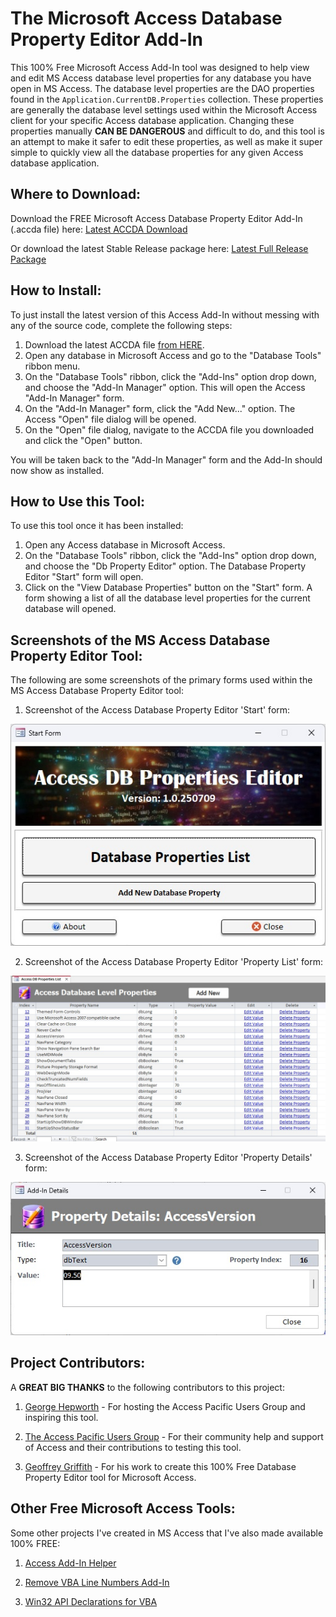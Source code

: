 # The Microsoft Access Database Property Editor Add-In
This 100% Free Microsoft Access Add-In tool was designed to help view and edit MS Access database level properties for any database you have open in MS Access.  The database level properties are the DAO properties found in the `Application.CurrentDB.Properties` collection.  These properties are generally the database level settings used within the Microsoft Access client for your specific Access database application.  Changing these properties manually **CAN BE DANGEROUS** and difficult to do, and this tool is an attempt to make it safer to edit these properties, as well as make it super simple to quickly view all the database properties for any given Access database application.


## Where to Download:
Download the FREE Microsoft Access Database Property Editor Add-In (.accda file) here: [Latest ACCDA Download](https://github.com/Access-Abraxas/Access-Database-Property-Editor-Addin/raw/refs/heads/main/ACCDA/DbPropsAddin.accda)

Or download the latest Stable Release package here: [Latest Full Release Package](https://github.com/Access-Abraxas/Access-Database-Property-Editor-Addin/releases)


## How to Install:
To just install the latest version of this Access Add-In without messing with any of the source code, complete the following steps:

1. Download the latest ACCDA file [from HERE](https://github.com/Access-Abraxas/Access-Database-Property-Editor-Addin/raw/refs/heads/main/ACCDA/DbPropsAddin.accda).
2. Open any database in Microsoft Access and go to the "Database Tools" ribbon menu. 
3. On the "Database Tools" ribbon, click the "Add-Ins" option drop down, and choose the "Add-In Manager" option.  This will open the Access "Add-In Manager" form.
4. On the "Add-In Manager" form, click the "Add New..." option.  The Access "Open" file dialog will be opened. 
5. On the "Open" file dialog, navigate to the ACCDA file you downloaded and click the "Open" button.  

You will be taken back to the "Add-In Manager" form and the Add-In should now show as installed.


## How to Use this Tool:
To use this tool once it has been installed:

1. Open any Access database in Microsoft Access.
2. On the "Database Tools" ribbon, click the "Add-Ins" option drop down, and choose the "Db Property Editor" option.  The Database Property Editor "Start" form will open.
3. Click on the "View Database Properties" button on the "Start" form.  A form showing a list of all the database level properties for the current database will opened.


## Screenshots of the MS Access Database Property Editor Tool:
The following are some screenshots of the primary forms used within the MS Access Database Property Editor tool:

1. Screenshot of the Access Database Property Editor 'Start' form:

![Screenshot of the Access Database Property Editor 'Start' form](https://github.com/Access-Abraxas/Access-Database-Property-Editor-Addin/blob/main/Screenshots/Access_Database_Property_Editor_Start_form.jpg)

2. Screenshot of the Access Database Property Editor 'Property List' form:

![Screenshot of the Access Database Property Editor 'Property List' form](https://github.com/Access-Abraxas/Access-Database-Property-Editor-Addin/blob/main/Screenshots/Access_Database_Property_Editor_Property_list_form.jpg)

3. Screenshot of the Access Database Property Editor 'Property Details' form:

![Screenshot of the Access Database Property Editor 'Property Details' form](https://github.com/Access-Abraxas/Access-Database-Property-Editor-Addin/blob/main/Screenshots/Access_Database_Property_Editor_Property_details_form.jpg)


## Project Contributors:
A **GREAT BIG THANKS** to the following contributors to this project:

1. [George Hepworth](https://www.imaginethough.com/) - For hosting the Access Pacific Users Group and inspiring this tool.

2. [The Access Pacific Users Group](https://www.imaginethough.com/) - For their community help and support of Access and their contributions to testing this tool.

3. [Geoffrey Griffith](https://www.imaginethough.com/) - For his work to create this 100% Free Database Property Editor tool for Microsoft Access.


## Other Free Microsoft Access Tools:
Some other projects I've created in MS Access that I've also made available 100% FREE:

1. [Access Add-In Helper](https://github.com/Access-Abraxas/Access-Add-In-Helper)

2. [Remove VBA Line Numbers Add-In](https://github.com/Access-Abraxas/Remove-VBA-Line-Numbers-Addin)

3. [Win32 API Declarations for VBA](https://github.com/Access-Abraxas/Win32-API-Declarations-for-VBA) 





